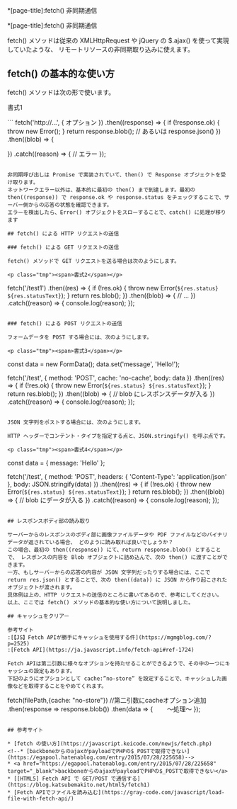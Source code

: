 *[page-title]:fetch() 非同期通信

*[page-title]:fetch() 非同期通信

fetch() メソッドは従来の XMLHttpRequest や jQuery の $.ajax() を使って実現していたような、 リモートリソースの非同期取り込みに使えます。

## fetch() の基本的な使い方

fetch() メソッドは次の形で使います。

<p class="tmp"><span>書式1</span></p>
```
fetch('http://...', { オプション })
.then((response) => {
    if (!response.ok) {
        throw new Error();
    }
    return response.blob(); // あるいは response.json()
})
.then((blob) => {

})
.catch((reason) => {
    // エラー
});
```

非同期呼び出しは Promise で実装されていて、then() で Response オブジェクトを受け取ります。  
ネットワークエラー以外は、基本的に最初の then() まで到達します。最初の then((response)) で response.ok や response.status をチェックすることで、サーバー側からの応答の状態を確認できます。  
エラーを検出したら、Error() オブジェクトをスローすることで、catch() に処理が移ります

## fetch() による HTTP リクエストの送信

### fetch() による GET リクエストの送信

fetch() メソッドで GET リクエストを送る場合は次のようにします。

<p class="tmp"><span>書式2</span></p>
```
fetch('/test1')
  .then((res) => {
      if (!res.ok) {
          throw new Error(`${res.status} ${res.statusText}`);
      }
      return res.blob();
  })
  .then((blob) => {
      // ...
  })
  .catch((reason) => {
      console.log(reason);
  });
```

### fetch() による POST リクエストの送信

フォームデータを POST する場合には、次のようにします。

<p class="tmp"><span>書式3</span></p>
```
const data = new FormData();
data.set('message', 'Hello!');

fetch('/test',
    {
        method: 'POST',
        cache: 'no-cache',
        body: data
    })
    .then((res) => {
        if (!res.ok) {
            throw new Error(`${res.status} ${res.statusText}`);
        }
        return res.blob();
    })
    .then((blob) => {
      // blob にレスポンスデータが入る
    })
    .catch((reason) => {
        console.log(reason);
    });
 ```
 
 JSON 文字列をポストする場合には、次のようにします。

HTTP ヘッダーでコンテント・タイプを指定する点と、JSON.stringify() を呼ぶ点です。

<p class="tmp"><span>書式4</span></p>
```
const data = {
    message: 'Hello'
};

fetch('/test',
    {
        method: 'POST',
        headers: {
            'Content-Type': 'application/json'
        },
        body: JSON.stringify(data)
    })
    .then((res) => {
        if (!res.ok) {
            throw new Error(`${res.status} ${res.statusText}`);
        }
        return res.blob();
    })
    .then((blob) => {
        // blob にデータが入る
    })
    .catch((reason) => {
        console.log(reason);
    });

```

## レスポンスボディ部の読み取り

サーバーからのレスポンスのボディ部に画像ファイルデータや PDF ファイルなどのバイナリデータが返されている場合、 どのように読み取れば良いでしょうか？  
この場合、最初の then((response)) にて、return response.blob() とすることで、 レスポンスの内容を Blob オブジェクトに詰め込んで、次の then() に渡すことができます。  
一方、もしサーバーからの応答の内容が JSON 文字列だったりする場合には、ここで return res.json() とすることで、次の then((data)) に JSON から作り起こされたオブジェクトが渡されます。  
具体例は上の、HTTP リクエストの送信のところに書いてあるので、参考にしてください。  
以上、ここでは fetch() メソッドの基本的な使い方について説明しました。

## キャッシュをクリアー

参考サイト
:[【JS】Fetch APIが勝手にキャッシュを使用する件](https://mgmgblog.com/?p=2525)
:[Fetch API](https://ja.javascript.info/fetch-api#ref-1724)

Fetch APIは第二引数に様々なオプションを持たせることができるようで、その中の一つにキャッシュの設定もあります。  
下記のようにオプションとして cache:”no-store” を設定することで、キャッシュした画像などを取得することをやめてくれます。

```
fetch(filePath,{cache: "no-store"}) //第二引数にcacheオプション追加
.then(response => response.blob()) 
.then(data => {
　　～処理～
});
```

## 参考サイト

* [fetch の使い方](https://javascript.keicode.com/newjs/fetch.php)
<!--* [backboneからのajaxがpayloadでPHPの$_POSTで取得できない](https://egapool.hatenablog.com/entry/2015/07/28/225658)-->
* <a href="https://egapool.hatenablog.com/entry/2015/07/28/225658" target="_blank">backboneからのajaxがpayloadでPHPの$_POSTで取得できない</a>
* [[HTML5] Fetch API で GET/POST で通信する](https://blog.katsubemakito.net/html5/fetch1)
* [Fetch APIでファイルを読み込む](https://gray-code.com/javascript/load-file-with-fetch-api/)


